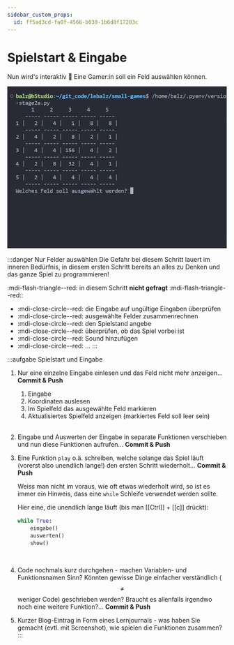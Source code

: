 ```yaml
---
sidebar_custom_props:
  id: ff5ad3cd-fa0f-4566-b030-1b6d8f17203c
---
```


# Spielstart & Eingabe

Nun wird's interaktiv 🥳 Eine Gamer:in soll ein Feld auswählen können.

![--width=500px](images/numtrip-field-select.gif)

:::danger Nur Felder auswählen
Die Gefahr bei diesem Schritt lauert im inneren Bedürfnis, in diesem ersten Schritt bereits an alles zu Denken und das ganze Spiel zu programmieren!

:mdi-flash-triangle--red: in diesem Schritt **nicht gefragt** :mdi-flash-triangle--red::
- :mdi-close-circle--red: die Eingabe auf ungültige Eingaben überprüfen
- :mdi-close-circle--red: ausgewählte Felder zusammenrechnen
- :mdi-close-circle--red: den Spielstand angebe
- :mdi-close-circle--red: überprüfen, ob das Spiel vorbei ist
- :mdi-close-circle--red: Sound hinzufügen
- :mdi-close-circle--red: ...
:::


:::aufgabe Spielstart und Eingabe
<Answer type="state" webKey="576e4753-05b6-4a83-90da-b44cf8e8eb69" />

1. Nur eine einzelne Eingabe einlesen und das Feld nicht mehr anzeigen... __Commit & Push__

    <Hint>

    1. Eingabe
    2. Koordinaten auslesen
    3. Im Spielfeld das ausgewählte Feld markieren
    4. Aktualisiertes Spielfeld anzeigen (markiertes Feld soll leer sein)
        
    </Hint>
    <br />

2. Eingabe und Auswerten der Eingabe in separate Funktionen verschieben und nun diese Funktionen aufrufen... __Commit & Push__
3. Eine Funktion `play` o.ä. schreiben, welche solange das Spiel läuft (vorerst also unendlich lange!) den ersten Schritt wiederholt...  __Commit & Push__

    <Hint>

    Weiss man nicht im voraus, wie oft etwas wiederholt wird, so ist es immer ein Hinweis, dass eine `while` Schleife verwendet werden sollte.

    Hier eine, die unendlich lange läuft (bis man [[Ctrl]] + [[c]] drückt):

    ```py
    while True:
        eingabe()
        auswerten()
        show()
    ```

    </Hint>
    <br />

4. Code nochmals kurz durchgehen - machen Variablen- und Funktionsnamen Sinn? Könnten gewisse Dinge einfacher verständlich ($$\neq$$ weniger Code) geschrieben werden? Braucht es allenfalls irgendwo noch eine weitere Funktion?... __Commit & Push__
5. Kurzer Blog-Eintrag in Form eines Lernjournals - was haben Sie gemacht (evtl. mit Screenshot), wie spielen die Funktionen zusammen? 
:::
